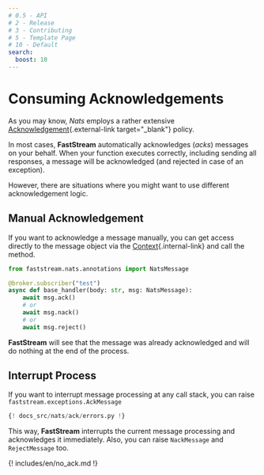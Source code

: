 ```yaml
---
# 0.5 - API
# 2 - Release
# 3 - Contributing
# 5 - Template Page
# 10 - Default
search:
  boost: 10
---
```


# Consuming Acknowledgements

As you may know, *Nats* employs a rather extensive [Acknowledgement](https://docs.nats.io/using-nats/developer/develop_jetstream#acknowledging-messages){.external-link target="_blank"} policy.

In most cases, **FastStream** automatically acknowledges (*acks*) messages on your behalf. When your function executes correctly, including sending all responses, a message will be acknowledged (and rejected in case of an exception).

However, there are situations where you might want to use different acknowledgement logic.

## Manual Acknowledgement

If you want to acknowledge a message manually, you can get access directly to the message object via the [Context](../../getting-started/context.md#existing-fields){.internal-link} and call the method.

```python
from faststream.nats.annotations import NatsMessage

@broker.subscriber("test")
async def base_handler(body: str, msg: NatsMessage):
    await msg.ack()
    # or
    await msg.nack()
    # or
    await msg.reject()
```

**FastStream** will see that the message was already acknowledged and will do nothing at the end of the process.

## Interrupt Process

If you want to interrupt message processing at any call stack, you can raise `faststream.exceptions.AckMessage`

```python linenums="1" hl_lines="2 16"
{! docs_src/nats/ack/errors.py !}
```

This way, **FastStream** interrupts the current message processing and acknowledges it immediately. Also, you can raise `NackMessage` and `RejectMessage` too.

{! includes/en/no_ack.md !}

